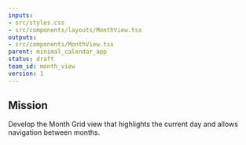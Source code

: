 ```yaml
---
inputs:
- src/styles.css
- src/components/layouts/MonthView.tsx
outputs:
- src/components/MonthView.tsx
parent: minimal_calendar_app
status: draft
team_id: month_view
version: 1
---
```

## Mission
Develop the Month Grid view that highlights the current day and allows navigation between months.
